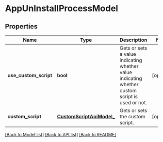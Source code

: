 # AppUnInstallProcessModel

## Properties
Name | Type | Description | Notes
------------ | ------------- | ------------- | -------------
**use_custom_script** | **bool** | Gets or sets a value indicating whether value indicating whether custom script is used or not. | [optional] 
**custom_script** | [**CustomScriptApiModel_**](CustomScriptApiModel_.md) | Gets or sets the custom script. | [optional] 

[[Back to Model list]](../README.md#documentation-for-models) [[Back to API list]](../README.md#documentation-for-api-endpoints) [[Back to README]](../README.md)


